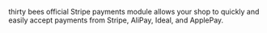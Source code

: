 thirty bees official Stripe payments module allows your shop to quickly and easily accept payments from Stripe, AliPay, Ideal, and ApplePay.
